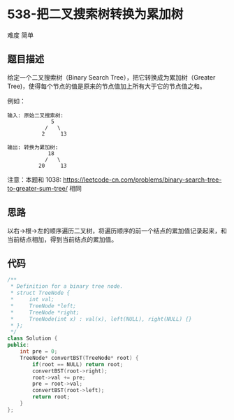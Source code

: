 # 538-把二叉搜索树转换为累加树

难度 简单



## 题目描述

给定一个二叉搜索树（Binary Search Tree），把它转换成为累加树（Greater Tree)，使得每个节点的值是原来的节点值加上所有大于它的节点值之和。

例如：

```
输入: 原始二叉搜索树:
              5
            /   \
           2     13

输出: 转换为累加树:
             18
            /   \
          20     13
```


注意：本题和 1038: https://leetcode-cn.com/problems/binary-search-tree-to-greater-sum-tree/ 相同



## 思路

以右->根->左的顺序遍历二叉树，将遍历顺序的前一个结点的累加值记录起来，和当前结点相加，得到当前结点的累加值。



## 代码

```c++
/**
 * Definition for a binary tree node.
 * struct TreeNode {
 *     int val;
 *     TreeNode *left;
 *     TreeNode *right;
 *     TreeNode(int x) : val(x), left(NULL), right(NULL) {}
 * };
 */
class Solution {
public:
    int pre = 0;
    TreeNode* convertBST(TreeNode* root) {
        if(root == NULL) return root;
        convertBST(root->right);
        root->val += pre;
        pre = root->val;
        convertBST(root->left);
        return root;
    }
};
```

